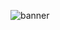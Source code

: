 ![banner](https://user-images.githubusercontent.com/28371423/227764265-85781b28-7f19-4536-bc87-8298e35598e7.png)
 
